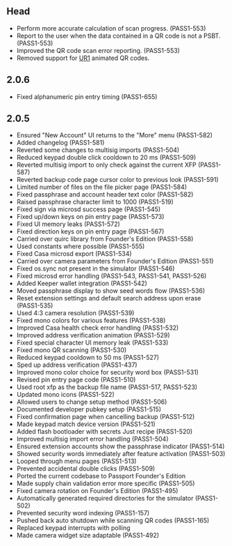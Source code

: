 <!--
SPDX-FileCopyrightText: © 2023 Foundation Devices, Inc. <hello@foundationdevices.com>

SPDX-License-Identifier: GPL-3.0-or-later
-->

## Head
- Perform more accurate calculation of scan progress. (PASS1-553)
- Report to the user when the data contained in a QR code is not a PSBT. (PASS1-553)
- Improved the QR code scan error reporting. (PASS1-553)
- Removed support for [UR1] animated QR codes.

[UR1]: https://github.com/CoboVault/Research/blob/master/papers/bcr-0005-ur.md

## 2.0.6
- Fixed alphanumeric pin entry timing (PASS1-655)

## 2.0.5
- Ensured "New Account" UI returns to the "More" menu (PASS1-582)
- Added changelog (PASS1-581)
- Reverted some changes to multisig imports (PASS1-504)
- Reduced keypad double click cooldown to 20 ms (PASS1-509)
- Reverted multisig import to only check against the current XFP (PASS1-587)
- Reverted backup code page cursor color to previous look (PASS1-591)
- Limited number of files on the file picker page (PASS1-584)
- Fixed passphrase and account header text color (PASS1-582)
- Raised passphrase character limit to 1000 (PASS1-519)
- Fixed sign via microsd success page (PASS1-545)
- Fixed up/down keys on pin entry page (PASS1-573)
- Fixed UI memory leaks (PASS1-572)
- Fixed direction keys on pin entry page (PASS1-567)
- Carried over quirc library from Founder's Edition (PASS1-558)
- Used constants where possible (PASS1-555)
- Fixed Casa microsd export (PASS1-534)
- Carried over camera parameters from Founder's Edition (PASS1-551)
- Fixed os.sync not present in the simulator (PASS1-546)
- Fixed microsd error handling (PASS1-543, PASS1-541, PASS1-526)
- Added Keeper wallet integration (PASS1-542)
- Moved passphrase display to show seed words flow (PASS1-536)
- Reset extension settings and default search address upon erase (PASS1-535)
- Used 4:3 camera resolution (PASS1-539)
- Fixed mono colors for various features (PASS1-538)
- Improved Casa health check error handling (PASS1-532)
- Improved address verification animation (PASS1-529)
- Fixed special character UI memory leak (PASS1-533)
- Fixed mono QR scanning (PASS1-530)
- Reduced keypad cooldown to 50 ms (PASS1-527)
- Sped up address verification (PASS1-437)
- Improved mono color choice for security word box (PASS1-531)
- Revised pin entry page code (PASS1-510)
- Used root xfp as the backup file name (PASS1-517, PASS1-523)
- Updated mono icons (PASS1-522)
- Allowed users to change setup method (PASS1-506)
- Documented developer pubkey setup (PASS1-515)
- Fixed confirmation page when cancelling backup (PASS1-512)
- Made keypad match device version (PASS1-521)
- Added flash bootloader with secrets Just recipe (PASS1-520)
- Improved multisig import error handling (PASS1-504)
- Ensured extension accounts show the passphrase indicator (PASS1-514)
- Showed security words immediately after feature activation (PASS1-503)
- Looped through menu pages (PASS1-513)
- Prevented accidental double clicks (PASS1-509)
- Ported the current codebase to Passport Founder's Edition
- Made supply chain validation error more specific (PASS1-505)
- Fixed camera rotation on Founder's Edition (PASS1-495)
- Automatically generated required directories for the simulator (PASS1-502)
- Prevented security word indexing (PASS1-157)
- Pushed back auto shutdown while scanning QR codes (PASS1-165)
- Replaced keypad interrupts with polling
- Made camera widget size adaptable (PASS1-492)
